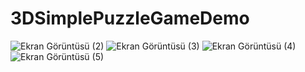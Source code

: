 # 3DSimplePuzzleGameDemo
![Ekran Görüntüsü (2)](https://user-images.githubusercontent.com/49417315/185782969-b79e5cee-6c19-4ee8-8275-bf91e5784908.png)
![Ekran Görüntüsü (3)](https://user-images.githubusercontent.com/49417315/185782970-59676d11-faa0-48b0-8894-a02ef358b5cd.png)
![Ekran Görüntüsü (4)](https://user-images.githubusercontent.com/49417315/185782972-190831b2-f20f-4be5-9747-8a09ab59df21.png)
![Ekran Görüntüsü (5)](https://user-images.githubusercontent.com/49417315/185782974-4deb64ba-b6d1-4de7-a254-e523fd014b5c.png)
